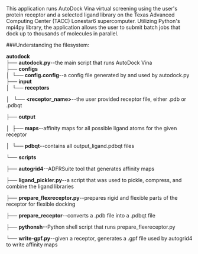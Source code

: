 This application runs AutoDock Vina virtual screening using the user's protein receptor and a selected ligand library on the Texas Advanced Computing Center (TACC) Lonestar6 supercomputer. Utilizing Python's mpi4py library, the application allows the user to submit batch jobs that dock up to thousands of molecules in parallel.

###Understanding the filesystem:

__autodock__  
├── __autodock.py__--the main script that runs AutoDock Vina  
├── __configs__  
│  └── __config.config__--a config file generated by and used by autodock.py  
├── __input__  
│  └── __receptors__  

│       └── __\<receptor\_name\>__--the user provided receptor file, either .pdb or .pdbqt

├── __output__

│  ├── __maps__--affinity maps for all possible ligand atoms for the given receptor

│  └── __pdbqt__--contains all output\_ligand.pdbqt files

└── __scripts__

   ├── __autogrid4__--ADFRSuite tool that generates affinity maps

   ├── __ligand_pickler.py__--a script that was used to pickle, compress, and combine the ligand libraries

   ├── __prepare_flexreceptor.py__--prepares rigid and flexible parts of the receptor for flexible docking

   ├── __prepare_receptor__--converts a .pdb file into a .pdbqt file

   ├── __pythonsh__--Python shell script that runs prepare\_flexreceptor.py

   └── __write-gpf.py__--given a receptor, generates a .gpf file used by autogrid4 to write affinity maps


